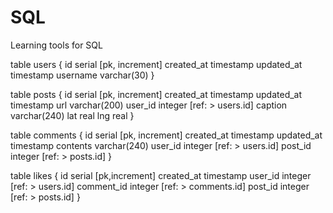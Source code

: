 # SQL
Learning tools for SQL

table users {
  id serial [pk, increment]
  created_at timestamp
  updated_at timestamp
  username varchar(30)
}

table posts {
  id serial [pk, increment]
  created_at timestamp
  updated_at timestamp
  url varchar(200)
  user_id integer [ref: > users.id]
  caption varchar(240)
  lat real 
  lng real
}

table comments {
  id serial [pk, increment]
  created_at timestamp
  updated_at timestamp
  contents varchar(240)
  user_id integer [ref: > users.id]
  post_id integer [ref: > posts.id]
}

table likes {
  id serial [pk,increment]
  created_at timestamp
  user_id integer [ref: > users.id]
  comment_id integer [ref: > comments.id]
  post_id integer [ref: > posts.id]
}
